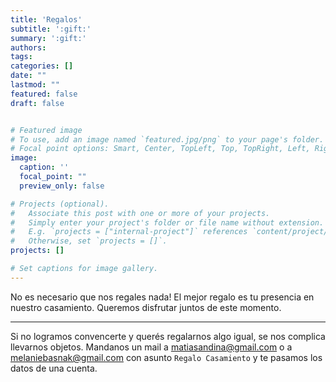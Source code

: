 ```yaml
---
title: 'Regalos'
subtitle: ':gift:'
summary: ':gift:'
authors:
tags:
categories: []
date: ""
lastmod: ""
featured: false
draft: false


# Featured image
# To use, add an image named `featured.jpg/png` to your page's folder.
# Focal point options: Smart, Center, TopLeft, Top, TopRight, Left, Right, BottomLeft, Bottom, BottomRight
image:
  caption: ''
  focal_point: ""
  preview_only: false

# Projects (optional).
#   Associate this post with one or more of your projects.
#   Simply enter your project's folder or file name without extension.
#   E.g. `projects = ["internal-project"]` references `content/project/deep-learning/index.md`.
#   Otherwise, set `projects = []`.
projects: []

# Set captions for image gallery.
---
```



No es necesario que nos regales nada! El mejor regalo es tu presencia en nuestro casamiento. Queremos disfrutar juntos de este momento.

***

Si no logramos convencerte y querés regalarnos algo igual, se nos complica llevarnos objetos. Mandanos un mail a matiasandina@gmail.com o a melaniebasnak@gmail.com con asunto `Regalo Casamiento` y te pasamos los datos de una cuenta.